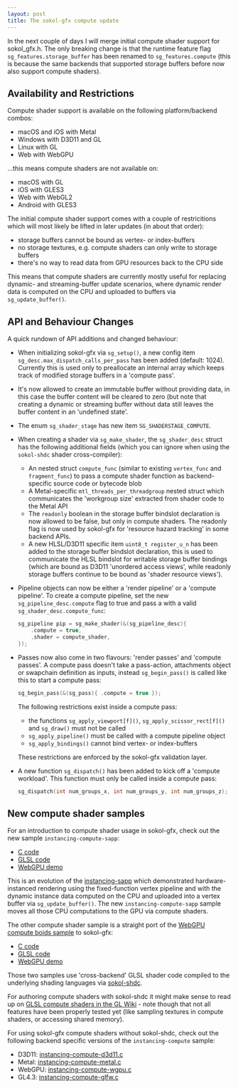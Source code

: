 ```yaml
---
layout: post
title: The sokol-gfx compute update
---
```


In the next couple of days I will merge initial compute shader support
for sokol_gfx.h. The only breaking change is that the runtime feature flag
`sg_features.storage_buffer` has been renamed to `sg_features.compute`
(this is because the same backends that supported storage buffers before
now also support compute shaders).

## Availability and Restrictions

Compute shader support is available on the following platform/backend combos:

- macOS and iOS with Metal
- Windows with D3D11 and GL
- Linux with GL
- Web with WebGPU

...this means compute shaders are not available on:

- macOS with GL
- iOS with GLES3
- Web with WebGL2
- Android with GLES3

The initial compute shader support comes with a couple of restricitions
which will most likely be lifted in later updates (in about that order):

- storage buffers cannot be bound as vertex- or index-buffers
- no storage textures, e.g. compute shaders can only write to storage buffers
- there's no way to read data from GPU resources back to the CPU side

This means that compute shaders are currently mostly useful for replacing
dynamic- and streaming-buffer update scenarios, where dynamic render
data is computed on the CPU and uploaded to buffers via `sg_update_buffer()`.

## API and Behaviour Changes

A quick rundown of API additions and changed behaviour:

- When initializing sokol-gfx via `sg_setup()`, a new config item
  `sg_desc.max_dispatch_calls_per_pass` has been added (default: 1024).
  Currently this is used only to preallocate an internal array which keeps
  track of modified storage buffers in a 'compute pass'.

- It's now allowed to create an immutable buffer without providing data,
  in this case the buffer content will be cleared to zero (but note that
  creating a dynamic or streaming buffer without data still leaves the
  buffer content in an 'undefined state'.

- The enum `sg_shader_stage` has new item `SG_SHADERSTAGE_COMPUTE`.

- When creating a shader via `sg_make_shader`, the `sg_shader_desc` struct
  has the following additional fields (which you can ignore when using the `sokol-shdc`
  shader cross-compiler):
    - An nested struct `compute_func` (similar to existing `vertex_func` and `fragment_func`)
      to pass a compute shader function as backend-specific source code
      or bytecode blob
    - A Metal-specific `mtl_threads_per_threadgroup` nested struct which
      communicates the 'workgroup size' extracted from shader code to the Metal API
    - The `readonly` boolean in the storage buffer bindslot declaration is now
      allowed to be false, but only in compute shaders. The readonly flag is
      now used by sokol-gfx for 'resource hazard tracking' in some backend APIs.
    - A new HLSL/D3D11 specific item `uint8_t register_u_n` has been added to
      the storage buffer bindslot declaration, this is used to communicate the
      HLSL bindslot for writable storage buffer bindings (which are bound as D3D11
      'unordered access views', while readonly storage buffers continue to be
      bound as 'shader resource views').

- Pipeline objects can now be either a 'render pipeline' or a 'compute pipeline'.
  To create a compute pipeline, set the new `sg_pipeline_desc.compute` flag to true
  and pass a with a valid `sg_shader_desc.compute_func`:

    ```c
    sg_pipeline pip = sg_make_shader(&(sg_pipeline_desc){
        .compute = true,
        .shader = compute_shader,
    });
    ```

- Passes now also come in two flavours: 'render passes' and 'compute passes'.
  A compute pass doesn't take a pass-action, attachments object or
  swapchain definition as inputs, instead `sg_begin_pass()` is called like
  this to start a compute pass:

    ```c
    sg_begin_pass(&(sg_pass){ .compute = true });
    ```

  The following restrictions exist inside a compute pass:
    - the functions `sg_apply_viewport[f]()`, `sg_apply_scissor_rect[f]()` and
      `sg_draw()` must not be called
    - `sg_apply_pipeline()` must be called with a compute pipeline object
    - `sg_apply_bindings()` cannot bind vertex- or index-buffers

  These restrictions are enforced by the sokol-gfx validation layer.

- A new function `sg_dispatch()` has been added to kick off a 'compute workload'.
  This function must only be called inside a compute pass:

    ```c
    sg_dispatch(int num_groups_x, int num_groups_y, int num_groups_z);
    ```

## New compute shader samples

For an introduction to compute shader usage in sokol-gfx, check out the new
sample `instancing-compute-sapp`:

- [C code](https://github.com/floooh/sokol-samples/blob/sgcompute/sapp/instancing-compute-sapp.c)
- [GLSL code](https://github.com/floooh/sokol-samples/blob/sgcompute/sapp/instancing-compute-sapp.glsl)
- [WebGPU demo](https://floooh.github.io/sokol-webgpu/instancing-compute-sapp.html)

This is an evolution of the [instancing-sapp](https://floooh.github.io/sokol-webgpu/instancing-sapp-ui.html)
which demonstrated hardware-instanced rendering using the fixed-function vertex pipeline
and with the dynamic instance data computed on the CPU and uploaded into a
vertex buffer via `sg_update_buffer()`. The new `instancing-compute-sapp` sample moves
all those CPU computations to the GPU via compute shaders.

The other compute shader sample is a straight port of the [WebGPU compute boids sample](https://webgpu.github.io/webgpu-samples/?sample=computeBoids)
to sokol-gfx:

- [C code](https://github.com/floooh/sokol-samples/blob/sgcompute/sapp/computeboids-sapp.c)
- [GLSL code](https://github.com/floooh/sokol-samples/blob/sgcompute/sapp/computeboids-sapp.glsl)
- [WebGPU demo](https://floooh.github.io/sokol-webgpu/computeboids-sapp.html)

Those two samples use 'cross-backend' GLSL shader code compiled to the underlying
shading languages via [sokol-shdc](https://github.com/floooh/sokol-tools/blob/master/docs/sokol-shdc.md).

For authoring compute shaders with sokol-shdc it might make sense to read up
on [GLSL compute shaders in the GL Wiki](https://www.khronos.org/opengl/wiki/Compute_Shader) -
note though that not all features have been properly tested yet (like sampling
textures in compute shaders, or accessing shared memory).

For using sokol-gfx compute shaders without sokol-shdc, check out the following
backend specific versions of the `instancing-compute` sample:

- D3D11: [instancing-compute-d3d11.c](https://github.com/floooh/sokol-samples/blob/sgcompute/d3d11/instancing-compute-d3d11.c)
- Metal: [instancing-compute-metal.c](https://github.com/floooh/sokol-samples/blob/sgcompute/metal/instancing-compute-metal.c)
- WebGPU: [instancing-compute-wgpu.c](https://github.com/floooh/sokol-samples/blob/sgcompute/wgpu/instancing-compute-wgpu.c)
- GL4.3: [instancing-compute-glfw.c](https://github.com/floooh/sokol-samples/blob/sgcompute/glfw/instancing-compute-glfw.c)
